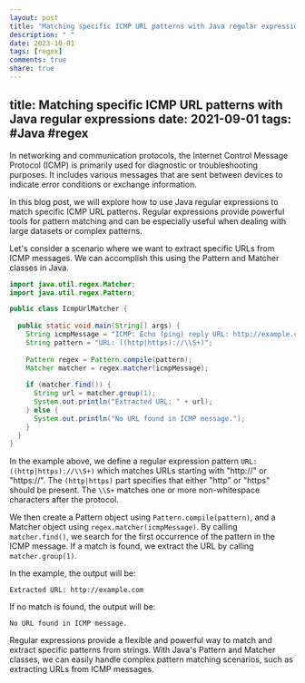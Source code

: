 ```yaml
---
layout: post
title: "Matching specific ICMP URL patterns with Java regular expressions"
description: " "
date: 2023-10-01
tags: [regex]
comments: true
share: true
---
```

title: Matching specific ICMP URL patterns with Java regular expressions
date: 2021-09-01
tags: #Java #regex
---

In networking and communication protocols, the Internet Control Message Protocol (ICMP) is primarily used for diagnostic or troubleshooting purposes. It includes various messages that are sent between devices to indicate error conditions or exchange information. 

In this blog post, we will explore how to use Java regular expressions to match specific ICMP URL patterns. Regular expressions provide powerful tools for pattern matching and can be especially useful when dealing with large datasets or complex patterns.

Let's consider a scenario where we want to extract specific URLs from ICMP messages. We can accomplish this using the Pattern and Matcher classes in Java.

```java
import java.util.regex.Matcher;
import java.util.regex.Pattern;

public class IcmpUrlMatcher {
  
  public static void main(String[] args) {
    String icmpMessage = "ICMP: Echo (ping) reply URL: http://example.com";
    String pattern = "URL: ((http|https)://\\S+)";
    
    Pattern regex = Pattern.compile(pattern);
    Matcher matcher = regex.matcher(icmpMessage);
    
    if (matcher.find()) {
      String url = matcher.group(1);
      System.out.println("Extracted URL: " + url);
    } else {
      System.out.println("No URL found in ICMP message.");
    }
  }
}
```

In the example above, we define a regular expression pattern `URL: ((http|https)://\\S+)` which matches URLs starting with "http://" or "https://". The `(http|https)` part specifies that either "http" or "https" should be present. The `\\S+` matches one or more non-whitespace characters after the protocol.

We then create a Pattern object using `Pattern.compile(pattern)`, and a Matcher object using `regex.matcher(icmpMessage)`. By calling `matcher.find()`, we search for the first occurrence of the pattern in the ICMP message. If a match is found, we extract the URL by calling `matcher.group(1)`.

In the example, the output will be:
```
Extracted URL: http://example.com
```

If no match is found, the output will be:
```
No URL found in ICMP message.
```

Regular expressions provide a flexible and powerful way to match and extract specific patterns from strings. With Java's Pattern and Matcher classes, we can easily handle complex pattern matching scenarios, such as extracting URLs from ICMP messages.
